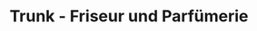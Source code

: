 ---
title: "Trunk - Friseur und Parfümerie"
url: /wallduern/trunk-friseur-und-parfuemerie/
shop: Friseur
---